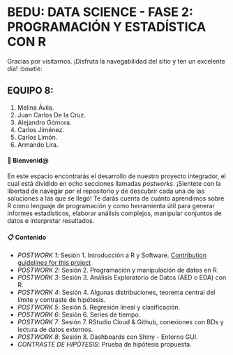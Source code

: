 # BEDU: DATA SCIENCE - FASE 2: PROGRAMACIÓN Y ESTADÍSTICA CON R
Gracias por visitarnos.
¡Disfruta la navegabilidad del sitio y ten un excelente día! :bowtie:

## EQUIPO 8:
1. Melina Ávila.
2. Juan Carlos De la Cruz.
3. Alejandro Gómora.
4. Carlos Jiménez.
5. Carlos Limón.
6. Armando Lira.

#### 👋 Bienvenid@
En este espacio encontrarás el desarrollo de nuestro proyecto integrador, el cual está dividido en ocho secciones llamadas _postworks_. ¡Sientete con la libertad de navegar por el repositorio y de descubrir cada una de las soluciones a las que se llegó!
Te darás cuenta de cuánto aprendimos sobre R como lenguaje de programación y como herramienta útil para generar informes estadísticos, elaborar análisis complejos, manipular conjuntos de datos e interpretar resultados.

#### 📋 Contenido
- _POSTWORK 1_: Sesión 1. Introducción a R y Software. [Contribution guidelines for this project](pw1.R)
- _POSTWORK 2_: Sesión 2. Programación y manipulación de datos en R.
- _POSTWORK 3_: Sesión 3. Análisis Exploratorio de Datos (AED o EDA) con R.
- _POSTWORK 4_: Sesión 4. Algunas distribuciones, teorema central del límite y contraste de hipótesis.
- _POSTWORK 5_: Sesión 5. Regresión lineal y clasificación.
- _POSTWORK 6_: Sesión 6. Series de tiempo.
- _POSTWORK 7_: Sesión 7. RStudio Cloud & Github, conexiones con BDs y lectura de datos externos.
- _POSTWORK 8_: Sesión 8. Dashboards con Shiny - Entorno GUI.
- _CONTRASTE DE HIPÓTESIS_: Prueba de hipótesis propuesta.
